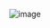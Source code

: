 ![image](https://github.com/jeungdong/CodingTest/assets/93365714/12a220a0-bb49-4d20-a690-143110cfae41)
